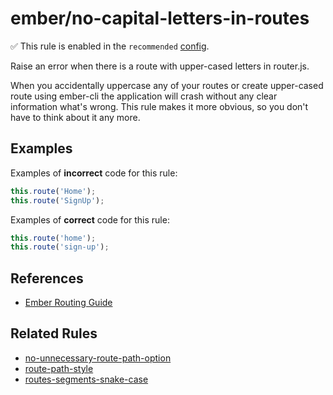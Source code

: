 # ember/no-capital-letters-in-routes

✅ This rule is enabled in the `recommended` [config](https://github.com/ember-cli/eslint-plugin-ember#-configurations).

<!-- end auto-generated rule header -->

Raise an error when there is a route with upper-cased letters in router.js.

When you accidentally uppercase any of your routes or create upper-cased route using ember-cli the application will crash without any clear information what's wrong. This rule makes it more obvious, so you don't have to think about it any more.

## Examples

Examples of **incorrect** code for this rule:

```js
this.route('Home');
this.route('SignUp');
```

Examples of **correct** code for this rule:

```js
this.route('home');
this.route('sign-up');
```

## References

- [Ember Routing Guide](https://guides.emberjs.com/release/routing/)

## Related Rules

- [no-unnecessary-route-path-option](no-unnecessary-route-path-option.md)
- [route-path-style](route-path-style.md)
- [routes-segments-snake-case](routes-segments-snake-case.md)
